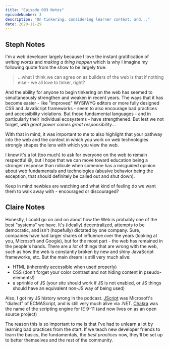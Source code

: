 ```yaml
---
title: "Episode 003 Notes"
episodeNumber: 3
description: "On tinkering, considering learner context, and..."
date: 2020-11-29
---
```


## Steph Notes

I'm a web developer largely because I love the instant gratification of _writing words_ and _making a thing happen_ which is why I imagine my following quote from the show to be largely true:

> ...what I think we can agree on as builders of the web is that if nothing else - we all love to tinker, right?

And the ability for anyone to begin tinkering on the web has seemed to simultaneously strengthen and weaken in recent years. The ways that it has become easier - like "improved" WYSIWYG editors or more fully designed CSS and JavaScript frameworks - seem to also encourage bad practices and accessibility violations. But those fundamental languages - and in particularly their individual ecosystems - have strengthened. But lest we not forget, _with great power comes great responsibility_...

With that in mind, it was important to me to also highlight that your pathway into the web and the context in which you work on web technologies strongly shapes the lens with which you view the web.

I know it's a lot (too much) to ask for everyone on the web to remain respectful 😅, but I hope that we can move toward education being a stronger response than ridicule when someone has a misguided opinion about web fundamentals and technologies (abusive behavior being the exception, that should definitely be called out and shut down).

Keep in mind newbies are watching and what kind of feeling do we want them to walk away with - encouraged or discouraged?

## Claire Notes

Honestly, I could go on and on about how the Web is probably one of the best "systems" we have. It's (ideally) decentralized, attempts to be democratic, and isn't (hopefully) dictated by one company. Sure, companies have had larger shares of influence over the years (looking at you, Microsoft and Google), but for the most part - the web has remained in the people's hands. There are a _lot_ of things that are wrong with the web, such as how the web is constantly broken by new and shiny JavaScript frameworks, etc. But the main dream is still very much alive:

- HTML (inherently accessible when used properly)
- CSS (don't forget your color contrast and not hiding content in pseudo-elements!)
- a sprinkle of JS (your site should work if JS is not enabled, or JS things should have an equivalent non-JS way of being used)

Also, I got my JS history wrong in the podcast. [JScript](https://en.wikipedia.org/wiki/JScript) was Microsoft's "dialect" of ECMAScript, and is still very much alive via .NET. [Chakra](https://en.wikipedia.org/wiki/Chakra_(JScript_engine)) was the name of the scripting engine for IE 9-11 (and now lives on as an open source project)

The reason this is so important to me is that I've had to unlearn a lot by learning bad practices from the start. If we teach new developer friends to learn the basics, the fundamentals, the _best practices_ now, they'll be set up to better themselves and the rest of the community.